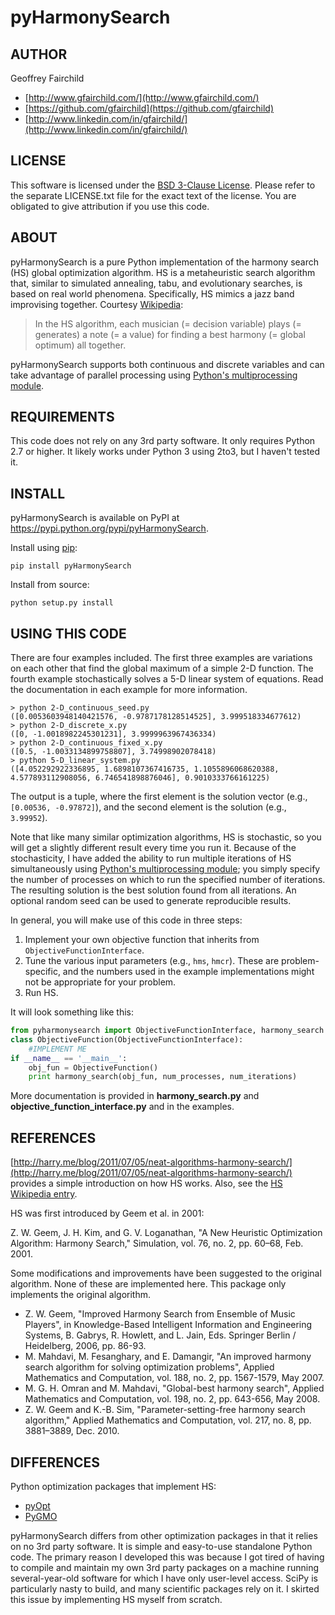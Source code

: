 # pyHarmonySearch

## AUTHOR
Geoffrey Fairchild
* [http://www.gfairchild.com/](http://www.gfairchild.com/)
* [https://github.com/gfairchild](https://github.com/gfairchild)
* [http://www.linkedin.com/in/gfairchild/](http://www.linkedin.com/in/gfairchild/)

## LICENSE
This software is licensed under the [BSD 3-Clause License](http://opensource.org/licenses/BSD-3-Clause). Please refer to the separate LICENSE.txt file for the exact text of the license. You are obligated to give attribution if you use this code.

## ABOUT
pyHarmonySearch is a pure Python implementation of the harmony search (HS) global optimization algorithm. HS is a metaheuristic search algorithm that, similar to simulated annealing, tabu, and evolutionary searches, is based on real world phenomena. Specifically, HS mimics a jazz band improvising together. Courtesy [Wikipedia](http://en.wikipedia.org/wiki/Harmony_search):

> In the HS algorithm, each musician (= decision variable) plays (= generates) a note (= a value) for finding a best harmony (= global optimum) all together.

pyHarmonySearch supports both continuous and discrete variables and can take advantage of parallel processing using [Python's multiprocessing module](http://docs.python.org/2/library/multiprocessing.html).

## REQUIREMENTS
This code does not rely on any 3rd party software. It only requires Python 2.7 or higher. It likely works under Python 3 using 2to3, but I haven't tested it.

## INSTALL
pyHarmonySearch is available on PyPI at https://pypi.python.org/pypi/pyHarmonySearch.

Install using [pip](http://www.pip-installer.org/):

	pip install pyHarmonySearch

Install from source:

	python setup.py install

## USING THIS CODE
There are four examples included. The first three examples are variations on each other that find the global maximum of a simple 2-D function. The fourth example stochastically solves a 5-D linear system of equations. Read the documentation in each example for more information.

	> python 2-D_continuous_seed.py
	([0.0053603948140421576, -0.9787178128514525], 3.999518334677612)
	> python 2-D_discrete_x.py
	([0, -1.0018982245301231], 3.9999963967436334)
	> python 2-D_continuous_fixed_x.py
	([0.5, -1.0033134899758807], 3.74998902078418)
	> python 5-D_linear_system.py
	([4.052292922336895, 1.6898107367416735, 1.1055896068620388, 4.577893112908056, 6.746541898876046], 0.9010333766161225)
	
The output is a tuple, where the first element is the solution vector (e.g., `[0.00536, -0.97872]`), and the second element is the solution (e.g., `3.99952`).

Note that like many similar optimization algorithms, HS is stochastic, so you will get a slightly different result every time you run it. Because of the stochasticity, I have added the ability to run multiple iterations of HS simultaneously using [Python's multiprocessing module](http://docs.python.org/2/library/multiprocessing.html); you simply specify the number of processes on which to run the specified number of iterations. The resulting solution is the best solution found from all iterations. An optional random seed can be used to generate reproducible results.

In general, you will make use of this code in three steps:

1. Implement your own objective function that inherits from `ObjectiveFunctionInterface`.
1. Tune the various input parameters (e.g., `hms`, `hmcr`). These are problem-specific, and the numbers used in the example implementations might not be appropriate for your problem.
1. Run HS.

It will look something like this:
	
```python
from pyharmonysearch import ObjectiveFunctionInterface, harmony_search
class ObjectiveFunction(ObjectiveFunctionInterface):
	#IMPLEMENT ME
if __name__ == '__main__':
	obj_fun = ObjectiveFunction()
	print harmony_search(obj_fun, num_processes, num_iterations)
```

More documentation is provided in **harmony_search.py** and **objective_function_interface.py** and in the examples.

## REFERENCES
[http://harry.me/blog/2011/07/05/neat-algorithms-harmony-search/](http://harry.me/blog/2011/07/05/neat-algorithms-harmony-search/) provides a simple introduction on how HS works. Also, see the [HS Wikipedia entry](http://en.wikipedia.org/wiki/Harmony_search).

HS was first introduced by Geem et al. in 2001:

Z. W. Geem, J. H. Kim, and G. V. Loganathan, "A New Heuristic Optimization Algorithm: Harmony Search," Simulation, vol. 76, no. 2, pp. 60–68, Feb. 2001.

Some modifications and improvements have been suggested to the original algorithm. None of these are implemented here. This package only implements the original algorithm.

* Z. W. Geem, "Improved Harmony Search from Ensemble of Music Players", in Knowledge-Based Intelligent Information and Engineering Systems, B. Gabrys, R. Howlett, and L. Jain, Eds. Springer Berlin / Heidelberg, 2006, pp. 86-93.
* M. Mahdavi, M. Fesanghary, and E. Damangir, "An improved harmony search algorithm for solving optimization problems", Applied Mathematics and Computation, vol. 188, no. 2, pp. 1567-1579, May 2007.
* M. G. H. Omran and M. Mahdavi, "Global-best harmony search", Applied Mathematics and Computation, vol. 198, no. 2, pp. 643-656, May 2008.
* Z. W. Geem and K.-B. Sim, "Parameter-setting-free harmony search algorithm," Applied Mathematics and Computation, vol. 217, no. 8, pp. 3881–3889, Dec. 2010.

## DIFFERENCES
Python optimization packages that implement HS:

* [pyOpt](http://www.pyopt.org/)
* [PyGMO](http://pagmo.sourceforge.net/pygmo/)

pyHarmonySearch differs from other optimization packages in that it relies on no 3rd party software. It is simple and easy-to-use standalone Python code. The primary reason I developed this was because I got tired of having to compile and maintain my own 3rd party packages on a machine running several-year-old software for which I have only user-level access. SciPy is particularly nasty to build, and many scientific packages rely on it. I skirted this issue by implementing HS myself from scratch.
